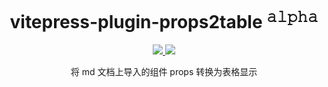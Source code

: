 <h1 align="center"> vitepress-plugin-props2table <sup>𝚊𝚕𝚙𝚑𝚊</sup></h1>

<p align="center" >
<a  href="https://www.npmjs.com/package/vitepress-plugin-props2table" > 
 <img src="https://img.shields.io/npm/v/vitepress-plugin-props2table?color=a1b858"/> 
 </a>

<a  href="https://codecov.io/gh/yucccc/vitepress-plugin-props2table" > 
 <img src="https://codecov.io/gh/yucccc/vitepress-plugin-props2table/branch/main/graph/badge.svg?token=YTFYSEI46D"/> 
 </a>

</p>



<p align="center">将 md 文档上导入的组件 props 转换为表格显示</p>


